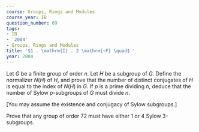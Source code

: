 ```yaml
---
course: Groups, Rings and Modules
course_year: IB
question_number: 69
tags:
- IB
- '2004'
- Groups, Rings and Modules
title: '$1 . \mathrm{I} . 2 \mathrm{~F} \quad$ '
year: 2004
---
```



Let $G$ be a finite group of order $n$. Let $H$ be a subgroup of $G$. Define the normalizer $N(H)$ of $H$, and prove that the number of distinct conjugates of $H$ is equal to the index of $N(H)$ in $G$. If $p$ is a prime dividing $n$, deduce that the number of Sylow $p$-subgroups of $G$ must divide $n$.

[You may assume the existence and conjugacy of Sylow subgroups.]

Prove that any group of order 72 must have either 1 or 4 Sylow 3-subgroups.